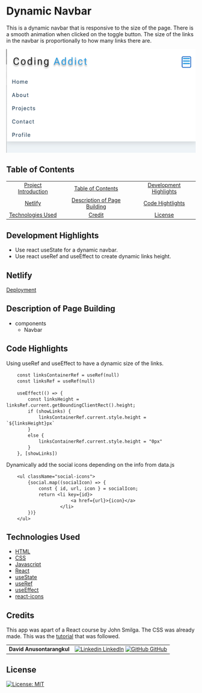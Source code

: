 # Dynamic Navbar

This is a dynamic navbar that is responsive to the size of the page. There is a smooth animation when clicked on the toggle button. The size of the links in the navbar is proportionally to how many links there are.

![screenshot](screenshot.png)

## Table of Contents

|                                         |                                                               |                                                  |
| :-------------------------------------: | :-----------------------------------------------------------: | :----------------------------------------------: |
| [Project Introduction](#Dynamic-Navbar) |            [Table of Contents](#table-of-contents)            | [Development Highlights](development-highlights) |
|           [Netlify](#Netlify)           | [Description of Page Building](#Description-of-Page-Building) |       [Code Hightlights](#code-highlights)       |
| [Technologies Used](#Technologies-Used) |                      [Credit](#Credits)                       |               [License](#License)                |

## Development Highlights

- Use react useState for a dynamic navbar.
- Use react useRef and useEffect to create dynamic links height.

## Netlify

[Deployment](https://dynamic-navbar-david.netlify.app/)

## Description of Page Building

- components
    <ul>
       <li> Navbar </li>
    </ul>

## Code Highlights

Using useRef and useEffect to have a dynamic size of the links.

```
    const linksContainerRef = useRef(null)
    const linksRef = useRef(null)

    useEffect(() => {
        const linksHeight = linksRef.current.getBoundingClientRect().height;
        if (showLinks) {
            linksContainerRef.current.style.height = `${linksHeight}px`
        }
        else {
            linksContainerRef.current.style.height = "0px"
        }
    }, [showLinks])
```

Dynamically add the social icons depending on the info from data.js

```
    <ul className="social-icons">
        {social.map((socialIcon) => {
            const { id, url, icon } = socialIcon;
            return <li key={id}>
                        <a href={url}>{icon}</a>
                    </li>
        })}
    </ul>
```

## Technologies Used

- [HTML](https://developer.mozilla.org/en-US/docs/Web/HTML)
- [CSS](https://developer.mozilla.org/en-US/docs/Web/CSS)
- [Javascript](https://developer.mozilla.org/en-US/docs/Web/JavaScript)
- [React](https://reactjs.org/)
- [useState](https://reactjs.org/docs/hooks-state.html)
- [useRef](https://reactjs.org/docs/hooks-reference.html#useref)
- [useEffect](https://reactjs.org/docs/hooks-reference.html#useeffect)
- [react-icons](https://react-icons.github.io/react-icons/)

## Credits

This app was apart of a React course by John Smilga. The CSS was already made. This was the [tutorial](https://www.youtube.com/watch?v=a_7Z7C_JCyo&t=11443s) that was followed.

|                           |                                                                                                                                                                                                       |
| ------------------------- | ----------------------------------------------------------------------------------------------------------------------------------------------------------------------------------------------------- |
| **David Anusontarangkul** | [![Linkedin](https://i.stack.imgur.com/gVE0j.png) LinkedIn](https://www.linkedin.com/in/anusontarangkul/) [![GitHub](https://i.stack.imgur.com/tskMh.png) GitHub](https://github.com/anusontarangkul) |

## License

[![License: MIT](https://img.shields.io/badge/License-MIT-yellow.svg)](https://opensource.org/licenses/MIT)
